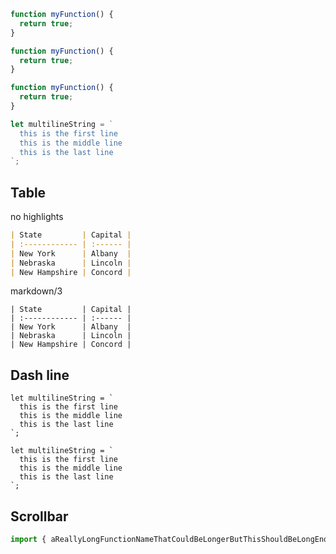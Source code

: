<html lang="en">
  <head>
    <meta charset="utf-8">
    <meta name="viewport" content="width=device-width, initial-scale=1.0">
    <title></title>
    <link rel="stylesheet" href="../test.css">
    <link rel="stylesheet" href="../prism-theme.css">
  </head>
  <body>

```ts
function myFunction() {
  return true;
}
```

```typescript
function myFunction() {
  return true;
}
```

```js
function myFunction() {
  return true;
}
```

```js
let multilineString = `
  this is the first line
  this is the middle line
  this is the last line
`;
```

## Table

no highlights

``` markdown
| State         | Capital |
| :------------ | :------ |
| New York      | Albany  |
| Nebraska      | Lincoln |
| New Hampshire | Concord |
```

markdown/3

``` markdown/3
| State         | Capital |
| :------------ | :------ |
| New York      | Albany  |
| Nebraska      | Lincoln |
| New Hampshire | Concord |
```



## Dash line

```js/-
let multilineString = `
  this is the first line
  this is the middle line
  this is the last line
`;
```

```js/1,3
let multilineString = `
  this is the first line
  this is the middle line
  this is the last line
`;
```

## Scrollbar

```js
import { aReallyLongFunctionNameThatCouldBeLongerButThisShouldBeLongEnoughByNowHopefully as anEvenLongerFunctionNameWithMoreCharactersThanCouldBeImaginedByAnyOnePersonInThisEntireWorldOfPeopleThatOneMightKnowAtLeastThatIsWhatIsTheorizedByThisLongName } from 'wow-this-is-so-long-you-might-need-a-scrollbar-to-see-it.long-ol-file-extension-that-should-not-be-this-long-on-a-real-site-but-this-is-to-demonstrate-the-accessibility-of-tabindex-and-scrollbars.js';
```

  </body>
</html>
